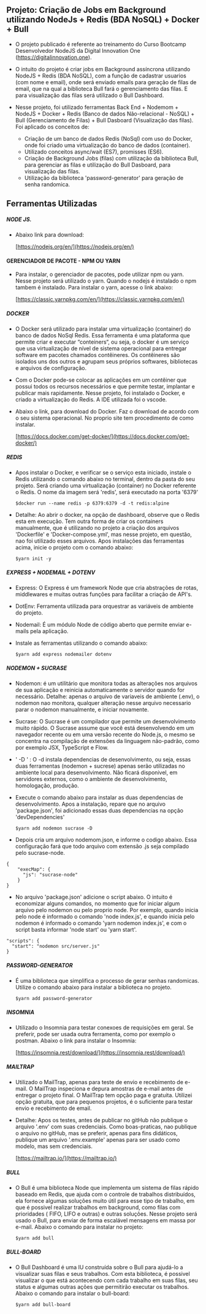 ## Projeto: Criação de Jobs em  Background utilizando NodeJs + Redis (BDA NoSQL) + Docker + Bull

+ O projeto publicado é referente ao treinamento do Curso Bootcamp Desenvolvedor NodeJS da Digital Innovation One (https://digitalinnovation.one).

+ O intuito do projeto é criar jobs em Background assíncrona utilizando NodeJS + Redis (BDA NoSQL), com a função de cadastrar usuarios (com nome e email), onde será enviado emails para geração de filas de email, que na qual a biblioteca Bull fará o gerenciamento das filas. E para visualização das filas será utilizado o Bull Dashboard.

+ Nesse projeto, foi utilizado ferramentas Back End + Nodemom + NodeJS + Docker + Redis (Banco de dados Não-relacional - NoSQL) + Bull (Gerenciamento de Filas) + Bull Dasboard (Visualização das filas).
Foi aplicado os conceitos de: 
    * Criação de um banco de dados Redis (NoSql) com uso do Docker, onde foi criado uma virtualização do banco de dados (container). 
    * Utilizado conceitos async/wait (ES7), promisses (ES6). 
    * Criação de Background Jobs (filas) com utilização da biblioteca Bull, para gerenciar as filas e utilização do Bull Dasboard, para visualização das filas. 
    * Utilização da biblioteca 'password-generator' para geração de senha randomica.


## Ferramentas Utilizadas

##### NODE JS. 

- Abaixo link para download:
   
   [https://nodejs.org/en/](https://nodejs.org/en/)

#### GERENCIADOR DE PACOTE - NPM OU YARN

- Para instalar, o gerenciador de pacotes, pode utilizar npm ou yarn. Nesse projeto será utilizado o yarn.
Quando o nodejs é instalado o npm tambem é instalado. Para instalar o yarn, acesse o  link abaixo:

   [https://classic.yarnpkg.com/en/](https://classic.yarnpkg.com/en/)

##### DOCKER

- O Docker será utilizado para instalar uma virtualização (container) do banco de dados NoSql Redis. Essa ferramenta é uma plataforma que permite criar e executar “conteiners“, ou seja, o docker é um serviço que usa virtualização de nível de sistema operacional para entregar software em pacotes chamados contêineres. Os contêineres são isolados uns dos outros e agrupam seus próprios softwares, bibliotecas e arquivos de configuração.

- Com o Docker pode-se colocar as aplicações em um contêiner que possui todos os recursos necessários e que permite testar, implantar e publicar mais rapidamente. Nesse projeto, foi instalado o Docker, e criado a virtualização do Redis. A IDE utilizada foi o vscode.

- Abaixo o link, para download do Docker. Faz o download de acordo com o seu sistema operacional. No proprio site tem procedimento de como instalar.

   [https://docs.docker.com/get-docker/](https://docs.docker.com/get-docker/)


##### REDIS

- Apos instalar o Docker, e verificar se o serviço esta iniciado, instale o Redis utilizando o comando abaixo no terminal, dentro da pasta do seu projeto. 
Será criando uma virtualização (container) no Docker referente o Redis. O nome da imagem será 'redis', será executado na porta '6379'

   `$docker run --name redis -p 6379:6379 -d -t redis:alpine`

- Detalhe: Ao abrir o docker, na opção de dashboard, observe que o Redis esta em execução. Tem outra forma de criar os containers manualmente, que é utilizando no projeto a criação dos arquivos 'Dockerfile' e 'Docker-compose.yml', mas nesse projeto, em questão, nao foi utilizado esses arquivos. Apos instalações das ferramentas acima, inicie o projeto com o comando abaixo:

   `$yarn init -y`

##### EXPRESS + NODEMAIL + DOTENV

- Express: O Express é um framework Node que cria abstrações de rotas, middlewares e muitas outras funções para facilitar a criação de API's.

- DotEnv: Ferramenta utilizada para orquestrar as variáveis de ambiente do projeto. 

- Nodemail: É um módulo Node de código aberto que permite enviar e-mails pela aplicação.

- Instale as ferramentas utilizando o comando abaixo:

   `$yarn add express nodemailer dotenv`

##### NODEMON + SUCRASE

- Nodemon: é um utilitário que monitora todas as alterações nos arquivos de sua aplicação e reinicia automaticamente o servidor quando for necessário. Detalhe: apenas o arquivo de variaveis de ambiente (.env), o nodemon nao monitora, qualquer alteração nesse arquivo necessario parar o nodemon manualmente, e iniciar novamente.

- Sucrase: O Sucrase é um compilador que permite um desenvolvimento muito rápido. O Sucrase assume que você está desenvolvendo em um navegador recente ou em uma versão recente do Node.js, o mesmo se concentra na compilação de extensões da linguagem não-padrão, como por exemplo JSX, TypeScript e Flow.

- ' -D ' : O -d instala dependencias de desenvolvimento, ou seja, essas duas ferramentas (nodemon + sucrese) apenas serão utilizadas no ambiente local para desenvolvimento. Não ficará disponivel, em servidores externos, como o ambiente de desenvolvimento, homologação, produção.

- Execute o comando abaixo para instalar as duas dependencias de desenvolvimento. Apos a instalação, repare que no arquivo 'package.json', foi adicionado essas duas dependencias na opção 'devDependencies'

   `$yarn add nodemon sucrase -D`

- Depois cria um arquivo nodemom.json, e informe o codigo abaixo. Essa configuração fará que todo arquivo com extensão .js seja compilado pelo sucrase-node.

```
{
    "execMap": {
      "js": "sucrase-node"
    }
}
```

- No arquivo 'package.json' adicione o script abaixo. O intuito é economizar alguns comandos, no momento que for iniciar algum arquivo pelo nodemon ou pelo proprio node. Por exemplo, quando inicia pelo node é informado o comando 'node index.js', e quando inicia pelo nodemon é informado o comando 'yarn nodemon index.js', e com o script basta informar 'node start' ou 'yarn start'.

```
"scripts": {
  "start": "nodemon src/server.js"
}
```

##### PASSWORD-GENERATOR

- É uma biblioteca que simplifica o processo de gerar senhas randomicas. Utilize o comando abaixo para instalar a biblioteca no projeto.

   `$yarn add password-generator`

##### INSOMNIA

- Utilizado o Insomnia para testar conexoes de requisições em geral. Se preferir, pode ser usada outra ferramenta, como por exemplo o postman. Abaixo o link para instalar o Insomnia:

   [https://insomnia.rest/download/](https://insomnia.rest/download/)

##### MAILTRAP

- Utilizado o MailTrap, apenas para teste de envio e recebimento de e-mail. O MailTrap inspeciona e depura amostras de e-mail antes de entregar o projeto final. O MailTrap tem opção paga e gratuita. Utilizei opção gratuita, que para pequenos projetos, é o suficiente para testar envio e recebimento de email.

- Detalhe: Apos os testes, antes de publicar no gitHub não publique o arquivo '.env' com suas credenciais. Como boas-praticas, nao publique o arquivo no gitHub, mas se preferir, apenas para fins didáticos, publique um arquivo '.env.example' apenas para ser usado como modelo, mas sem credenciais.

   [https://mailtrap.io/](https://mailtrap.io/)

##### BULL

- O Bull é uma biblioteca Node que implementa um sistema de filas rápido baseado em Redis, que ajuda com o controle de trabalhos distribuídos, ela fornece algumas soluções muito útil para esse tipo de trabalho, em que é possivel realizar trabalhos em background, como filas com prioridades ( FIFO, LIFO e outras) e outras soluções. Nesse projeto será usado o Bull, para enviar de forma escalável mensagens em massa por e-mail. Abaixo o comando para instalar no projeto:

   `$yarn add bull`

##### BULL-BOARD

- O Bull Dashboard é uma IU construída sobre o Bull para ajudá-lo a visualizar suas filas e seus trabalhos. Com esta biblioteca, é possivel visualizar o que está acontecendo com cada trabalho em suas filas, seu status e algumas outras ações que permitirão executar os trabalhos. Abaixo o comando para instalar o bull-board:

   `$yarn add bull-board`
   
